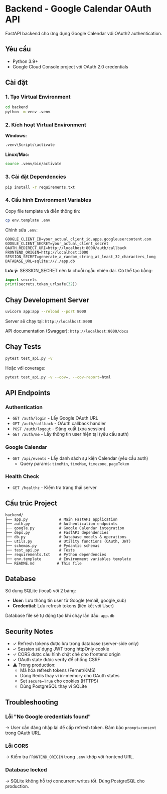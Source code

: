 # Backend - Google Calendar OAuth API

FastAPI backend cho ứng dụng Google Calendar với OAuth2 authentication.

## Yêu cầu

- Python 3.9+
- Google Cloud Console project với OAuth 2.0 credentials

## Cài đặt

### 1. Tạo Virtual Environment

```bash
cd backend
python -m venv .venv
```

### 2. Kích hoạt Virtual Environment

**Windows:**
```bash
.venv\Scripts\activate
```

**Linux/Mac:**
```bash
source .venv/bin/activate
```

### 3. Cài đặt Dependencies

```bash
pip install -r requirements.txt
```

### 4. Cấu hình Environment Variables

Copy file template và điền thông tin:

```bash
cp env.template .env
```

Chỉnh sửa `.env`:

```env
GOOGLE_CLIENT_ID=your_actual_client_id.apps.googleusercontent.com
GOOGLE_CLIENT_SECRET=your_actual_client_secret
OAUTH_REDIRECT_URI=http://localhost:8000/auth/callback
FRONTEND_ORIGIN=http://localhost:3000
SESSION_SECRET=generate_a_random_string_at_least_32_characters_long
DATABASE_URL=sqlite:///./app.db
```

**Lưu ý:** SESSION_SECRET nên là chuỗi ngẫu nhiên dài. Có thể tạo bằng:

```python
import secrets
print(secrets.token_urlsafe(32))
```

## Chạy Development Server

```bash
uvicorn app:app --reload --port 8000
```

Server sẽ chạy tại: `http://localhost:8000`

API documentation (Swagger): `http://localhost:8000/docs`

## Chạy Tests

```bash
pytest test_api.py -v
```

Hoặc với coverage:

```bash
pytest test_api.py -v --cov=. --cov-report=html
```

## API Endpoints

### Authentication

- `GET /auth/login` - Lấy Google OAuth URL
- `GET /auth/callback` - OAuth callback handler
- `POST /auth/logout` - Đăng xuất (xóa session)
- `GET /auth/me` - Lấy thông tin user hiện tại (yêu cầu auth)

### Google Calendar

- `GET /api/events` - Lấy danh sách sự kiện Calendar (yêu cầu auth)
  - Query params: `timeMin`, `timeMax`, `timezone`, `pageToken`

### Health Check

- `GET /healthz` - Kiểm tra trạng thái server

## Cấu trúc Project

```
backend/
├── app.py              # Main FastAPI application
├── auth.py             # Authentication endpoints
├── google.py           # Google Calendar integration
├── deps.py             # FastAPI dependencies
├── db.py               # Database models & operations
├── utils.py            # Utility functions (OAuth, JWT)
├── schemas.py          # Pydantic schemas
├── test_api.py         # Tests
├── requirements.txt    # Python dependencies
├── env.template        # Environment variables template
└── README.md          # This file
```

## Database

Sử dụng SQLite (local) với 2 bảng:

- **User**: Lưu thông tin user từ Google (email, google_sub)
- **Credential**: Lưu refresh tokens (liên kết với User)

Database file sẽ tự động tạo khi chạy lần đầu: `app.db`

## Security Notes

- ✓ Refresh tokens được lưu trong database (server-side only)
- ✓ Session sử dụng JWT trong httpOnly cookie
- ✓ CORS được cấu hình chặt chẽ cho frontend origin
- ✓ OAuth state được verify để chống CSRF
- ⚠️ Trong production:
  - Mã hóa refresh tokens (Fernet/KMS)
  - Dùng Redis thay vì in-memory cho OAuth states
  - Set `secure=True` cho cookies (HTTPS)
  - Dùng PostgreSQL thay vì SQLite

## Troubleshooting

### Lỗi "No Google credentials found"

→ User cần đăng nhập lại để cấp refresh token. Đảm bảo `prompt=consent` trong OAuth URL.

### Lỗi CORS

→ Kiểm tra `FRONTEND_ORIGIN` trong `.env` khớp với frontend URL.

### Database locked

→ SQLite không hỗ trợ concurrent writes tốt. Dùng PostgreSQL cho production.

